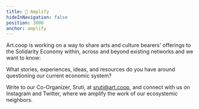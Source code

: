 ```yaml
---
title: 📣 Amplify
hideInNavigation: false
position: 3000
anchor: amplify
---
```


Art.coop is working on a way to share arts and culture bearers' offerings to the Solidarity Economy within, across and beyond existing networks and we want to know:

What stories, experiences, ideas, and resources do you have around questioning our current economic system?

Write to our Co-Organizer, Sruti, at <sruti@art.coop>, and connect with us on Instagram and Twitter, where we amplify the work of our ecosystemic neighbors.

<script src="https://apps.elfsight.com/p/platform.js" defer></script>
<div class="elfsight-app-28ee3456-62b0-4896-800c-4e56742646ac instafeed"></div>
